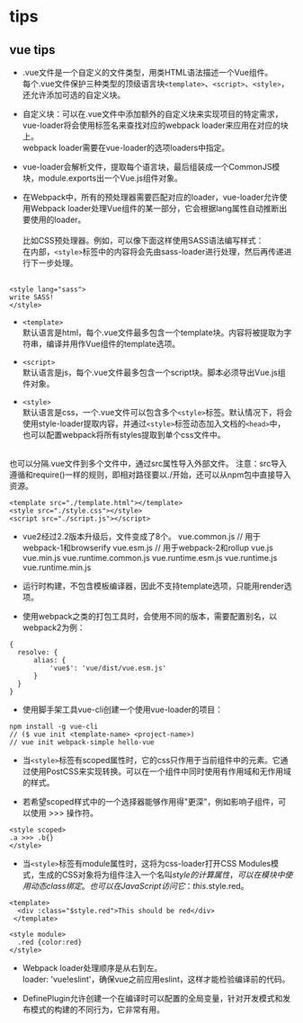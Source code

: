 # tips

## vue tips
- .vue文件是一个自定义的文件类型，用类HTML语法描述一个Vue组件。 <br>每个.vue文件保护三种类型的顶级语言块`<template>`、`<script>`、`<style>`，还允许添加可选的自定义块。

-  自定义块：可以在.vue文件中添加额外的自定义块来实现项目的特定需求，vue-loader将会使用标签名来查找对应的webpack loader来应用在对应的块上。<br>webpack loader需要在vue-loader的选项loaders中指定。

- vue-loader会解析文件，提取每个语言块，最后组装成一个CommonJS模块，module.exports出一个Vue.js组件对象。

- 在Webpack中，所有的预处理器需要匹配对应的loader，vue-loader允许使用Webpack loader处理Vue组件的某一部分，它会根据lang属性自动推断出要使用的loader。<br><br>
比如CSS预处理器。例如，可以像下面这样使用SASS语法编写样式：<br>
在内部，`<style>`标签中的内容将会先由sass-loader进行处理，然后再传递进行下一步处理。<br><br>

```
<style lang="sass">
write SASS! 
</style>

```

- `<template>` <br>
默认语言是html，每个.vue文件最多包含一个template块。内容将被提取为字符串，编译并用作Vue组件的template选项。

- `<script>` <br>
默认语言是js，每个.vue文件最多包含一个script块。脚本必须导出Vue.js组件对象。

- `<style>` <br>
默认语言是css，一个.vue文件可以包含多个`<style>`标签。默认情况下，将会使用style-loader提取内容，并通过`<style>`标签动态加入文档的`<head>`中，也可以配置webpack将所有styles提取到单个css文件中。<br><br>

也可以分隔.vue文件到多个文件中，通过src属性导入外部文件。
注意：src导入遵循和require()一样的规则，即相对路径要以./开始，还可以从npm包中直接导入资源。<br>

```
<template src="./template.html"></template>
<style src="./style.css"></style>
<script src="./script.js"></script>
```

- vue2经过2.2版本升级后，文件变成了8个。
   vue.common.js      // 用于webpack-1和browserify
   vue.esm.js         // 用于webpack-2和rollup
   vue.js
   vue.min.js
   vue.runtime.common.js
   vue.runtime.esm.js
   vue.runtime.js
   vue.runtime.min.js

- 运行时构建，不包含模板编译器，因此不支持template选项，只能用render选项。

- 使用webpack之类的打包工具时，会使用不同的版本，需要配置别名，以webpack2为例：

```
{
  resolve: {
      alias: {
          'vue$': 'vue/dist/vue.esm.js'
      }
  }
}
```

- 使用脚手架工具vue-cli创建一个使用vue-loader的项目：

```
npm install -g vue-cli 
// ($ vue init <template-name> <project-name>)
// vue init webpack-simple hello-vue
```

- 当`<style>`标签有scoped属性时，它的css只作用于当前组件中的元素。它通过使用PostCSS来实现转换。可以在一个组件中同时使用有作用域和无作用域的样式。

- 若希望scoped样式中的一个选择器能够作用得"更深"，例如影响子组件，可以使用 >>> 操作符。

```
<style scoped>
.a >>> .b{}
</style>
```

- 当`<style>`标签有module属性时，这将为css-loader打开CSS Modules模式，生成的CSS对象将为组件注入一个名叫$style的计算属性，可以在模块中使用动态class绑定。也可以在JavaScript访问它：this.$style.red。

```
<template>
  <div :class="$style.red">This should be red</div>
 </template>

<style module>
  .red {color:red}
</style>
```

- Webpack loader处理顺序是从右到左。<br>loader: 'vue!eslint'，确保vue之前应用eslint，这样才能检验编译前的代码。

- DefinePlugin允许创建一个在编译时可以配置的全局变量，针对开发模式和发布模式的构建的不同行为，它非常有用。